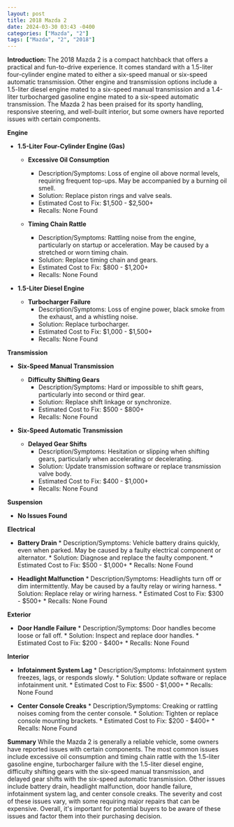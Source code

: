 ```yaml
---
layout: post
title: 2018 Mazda 2
date: 2024-03-30 03:43 -0400
categories: ["Mazda", "2"]
tags: ["Mazda", "2", "2018"]
---
```

**Introduction:**
The 2018 Mazda 2 is a compact hatchback that offers a practical and fun-to-drive experience. It comes standard with a 1.5-liter four-cylinder engine mated to either a six-speed manual or six-speed automatic transmission. Other engine and transmission options include a 1.5-liter diesel engine mated to a six-speed manual transmission and a 1.4-liter turbocharged gasoline engine mated to a six-speed automatic transmission. The Mazda 2 has been praised for its sporty handling, responsive steering, and well-built interior, but some owners have reported issues with certain components.

**Engine**
* **1.5-Liter Four-Cylinder Engine (Gas)**

    * **Excessive Oil Consumption**
        * Description/Symptoms: Loss of engine oil above normal levels, requiring frequent top-ups. May be accompanied by a burning oil smell.
        * Solution: Replace piston rings and valve seals.
        * Estimated Cost to Fix: $1,500 - $2,500+
        * Recalls: None Found

    * **Timing Chain Rattle**
        * Description/Symptoms: Rattling noise from the engine, particularly on startup or acceleration. May be caused by a stretched or worn timing chain.
        * Solution: Replace timing chain and gears.
        * Estimated Cost to Fix: $800 - $1,200+
        * Recalls: None Found

* **1.5-Liter Diesel Engine**

    * **Turbocharger Failure**
        * Description/Symptoms: Loss of engine power, black smoke from the exhaust, and a whistling noise.
        * Solution: Replace turbocharger.
        * Estimated Cost to Fix: $1,000 - $1,500+
        * Recalls: None Found

**Transmission**
* **Six-Speed Manual Transmission**

    * **Difficulty Shifting Gears**
        * Description/Symptoms: Hard or impossible to shift gears, particularly into second or third gear.
        * Solution: Replace shift linkage or synchronize.
        * Estimated Cost to Fix: $500 - $800+
        * Recalls: None Found

* **Six-Speed Automatic Transmission**

    * **Delayed Gear Shifts**
        * Description/Symptoms: Hesitation or slipping when shifting gears, particularly when accelerating or decelerating.
        * Solution: Update transmission software or replace transmission valve body.
        * Estimated Cost to Fix: $400 - $1,000+
        * Recalls: None Found

**Suspension**
* **No Issues Found**

**Electrical**
* **Battery Drain**
        * Description/Symptoms: Vehicle battery drains quickly, even when parked. May be caused by a faulty electrical component or alternator.
        * Solution: Diagnose and replace the faulty component.
        * Estimated Cost to Fix: $500 - $1,000+
        * Recalls: None Found

* **Headlight Malfunction**
        * Description/Symptoms: Headlights turn off or dim intermittently. May be caused by a faulty relay or wiring harness.
        * Solution: Replace relay or wiring harness.
        * Estimated Cost to Fix: $300 - $500+
        * Recalls: None Found

**Exterior**
* **Door Handle Failure**
        * Description/Symptoms: Door handles become loose or fall off.
        * Solution: Inspect and replace door handles.
        * Estimated Cost to Fix: $200 - $400+
        * Recalls: None Found

**Interior**
* **Infotainment System Lag**
        * Description/Symptoms: Infotainment system freezes, lags, or responds slowly.
        * Solution: Update software or replace infotainment unit.
        * Estimated Cost to Fix: $500 - $1,000+
        * Recalls: None Found

* **Center Console Creaks**
        * Description/Symptoms: Creaking or rattling noises coming from the center console.
        * Solution: Tighten or replace console mounting brackets.
        * Estimated Cost to Fix: $200 - $400+
        * Recalls: None Found

**Summary**
While the Mazda 2 is generally a reliable vehicle, some owners have reported issues with certain components. The most common issues include excessive oil consumption and timing chain rattle with the 1.5-liter gasoline engine, turbocharger failure with the 1.5-liter diesel engine, difficulty shifting gears with the six-speed manual transmission, and delayed gear shifts with the six-speed automatic transmission. Other issues include battery drain, headlight malfunction, door handle failure, infotainment system lag, and center console creaks. The severity and cost of these issues vary, with some requiring major repairs that can be expensive. Overall, it's important for potential buyers to be aware of these issues and factor them into their purchasing decision.
